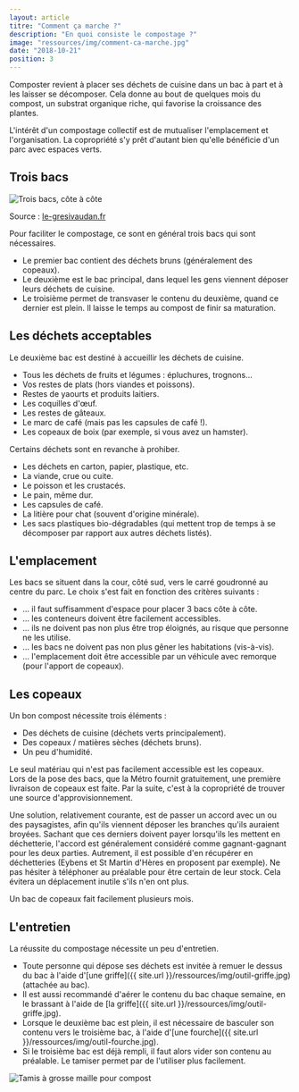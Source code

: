 ```yaml
---
layout: article
titre: "Comment ça marche ?"
description: "En quoi consiste le compostage ?"
image: "ressources/img/comment-ca-marche.jpg"
date: "2018-10-21"
position: 3
---
```


Composter revient à placer ses déchets de cuisine dans un bac à part et à les laisser
se décomposer. Cela donne au bout de quelques mois du compost, un substrat organique
riche, qui favorise la croissance des plantes.

L'intérêt d'un compostage collectif est de mutualiser l'emplacement et l'organisation.
La copropriété s'y prêt d'autant bien qu'elle bénéficie d'un parc avec espaces verts.


## Trois bacs

<img src="{{ site.url }}/ressources/img/4008_955_Le-site-de-la-cantine-scolaire-du-Touvet.jpg" alt="Trois bacs, côte à côte" />

Source : [le-gresivaudan.fr](https://www.le-gresivaudan.fr/61-compostage.htm)

Pour faciliter le compostage, ce sont en général trois bacs qui sont nécessaires.  

* Le premier bac contient des déchets bruns (généralement des copeaux).
* Le deuxième est le bac principal, dans lequel les gens viennent déposer leurs déchets de cuisine.
* Le troisième permet de transvaser le contenu du deuxième, quand ce dernier est plein. Il laisse le
temps au compost de finir sa maturation.


## Les déchets acceptables

Le deuxième bac est destiné à accueillir les déchets de cuisine.

* Tous les déchets de fruits et légumes : épluchures, trognons...
* Vos restes de plats (hors viandes et poissons).
* Restes de yaourts et produits laitiers.
* Les coquilles d'œuf.
* Les restes de gâteaux.
* Le marc de café (mais pas les capsules de café !).
* Les copeaux de boix (par exemple, si vous avez un hamster).

Certains déchets sont en revanche à prohiber.

* Les déchets en carton, papier, plastique, etc.
* La viande, crue ou cuite.
* Le poisson et les crustacés.
* Le pain, même dur.
* Les capsules de café.
* La litière pour chat (souvent d'origine minérale).
* Les sacs plastiques bio-dégradables (qui mettent trop de temps à se décomposer par rapport aux autres déchets listés).


## L'emplacement

Les bacs se situent dans la cour, côté sud, vers le carré goudronné au centre du parc.
Le choix s'est fait en fonction des critères suivants :

* ... il faut suffisamment d'espace pour placer 3 bacs côte à côte.
* ... les conteneurs doivent être facilement accessibles.
* ... ils ne doivent pas non plus être trop éloignés, au risque que personne ne les utilise.
* ... les bacs ne doivent pas non plus gêner les habitations (vis-à-vis).
* ... l'emplacement doit être accessible par un véhicule avec remorque (pour l'apport de copeaux).


## Les copeaux

Un bon compost nécessite trois éléments :

* Des déchets de cuisine (déchets verts principalement).
* Des copeaux / matières sèches (déchets bruns).
* Un peu d'humidité.

Le seul matériau qui n'est pas facilement accessible est les copeaux.  
Lors de la pose des bacs, que la Métro fournit gratuitement, une première livraison de copeaux
est faite. Par la suite, c'est à la copropriété de trouver une source d'approvisionnement.

Une solution, relativement courante, est de passer un accord avec un ou des paysagistes, afin qu'ils
viennent déposer les branches qu'ils auraient broyées. Sachant que ces derniers doivent payer lorsqu'ils
les mettent en déchetterie, l'accord est généralement considéré comme gagnant-gagnant pour les deux parties. Autrement, il est possible d'en récupérer en déchetteries (Eybens et St Martin d'Hères en proposent par exemple). Ne pas hésiter à téléphoner au préalable pour être certain de leur stock. Cela évitera un déplacement inutile s'ils n'en ont plus.

Un bac de copeaux fait facilement plusieurs mois. 


## L'entretien

La réussite du compostage nécessite un peu d'entretien.

* Toute personne qui dépose ses déchets est invitée à remuer le dessus du bac à l'aide d'[une griffe]({{ site.url }}/ressources/img/outil-griffe.jpg) (attachée au bac).
* Il est aussi recommandé d'aérer le contenu du bac chaque semaine, en le brassant à l'aide de [la griffe]({{ site.url }}/ressources/img/outil-griffe.jpg).
* Lorsque le deuxième bac est plein, il est nécessaire de basculer son contenu vers le troisième bac, à l'aide d'[une fourche]({{ site.url }}/ressources/img/outil-fourche.jpg).
* Si le troisième bac est déjà rempli, il faut alors vider son contenu au préalable. Le tamiser permet par de l'utiliser plus facilement.

<img src="{{ site.url }}/ressources/img/outil-tamis.jpg" alt="Tamis à grosse maille pour compost" />
